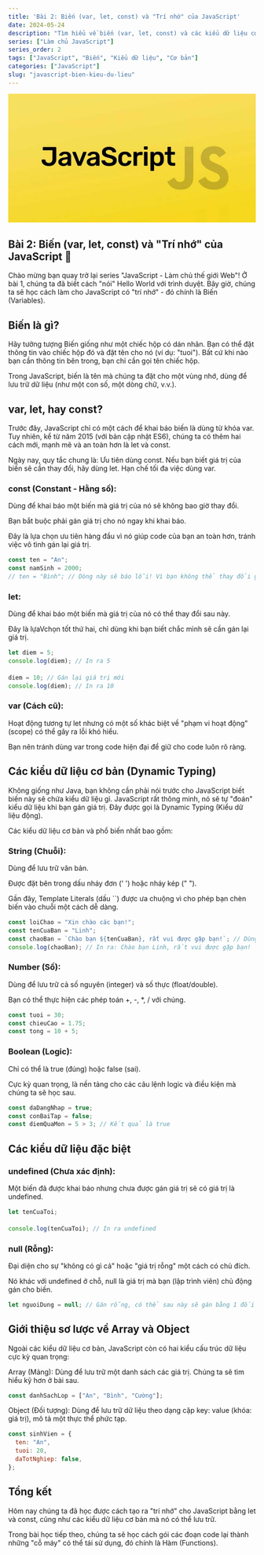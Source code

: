 ```yaml
---
title: 'Bài 2: Biến (var, let, const) và "Trí nhớ" của JavaScript'
date: 2024-05-24
description: "Tìm hiểu về biến (var, let, const) và các kiểu dữ liệu cơ bản (String, Number, Boolean, undefined, null) trong JavaScript."
series: ["Làm chủ JavaScript"]
series_order: 2
tags: ["JavaScript", "Biến", "Kiểu dữ liệu", "Cơ bản"]
categories: ["JavaScript"]
slug: "javascript-bien-kieu-du-lieu"
---
```


![Javascript logo](/img/javascript.png)

## Bài 2: Biến (var, let, const) và "Trí nhớ" của JavaScript 💾

Chào mừng bạn quay trở lại series "JavaScript - Làm chủ thế giới Web"! Ở bài 1, chúng ta đã biết cách "nói" Hello World với trình duyệt. Bây giờ, chúng ta sẽ học cách làm cho JavaScript có "trí nhớ" - đó chính là Biến (Variables).

## Biến là gì?

Hãy tưởng tượng Biến giống như một chiếc hộp có dán nhãn. Bạn có thể đặt thông tin vào chiếc hộp đó và đặt tên cho nó (ví dụ: "tuoi"). Bất cứ khi nào bạn cần thông tin bên trong, bạn chỉ cần gọi tên chiếc hộp.

Trong JavaScript, biến là tên mà chúng ta đặt cho một vùng nhớ, dùng để lưu trữ dữ liệu (như một con số, một dòng chữ, v.v.).

## var, let, hay const?

Trước đây, JavaScript chỉ có một cách để khai báo biến là dùng từ khóa var. Tuy nhiên, kể từ năm 2015 (với bản cập nhật ES6), chúng ta có thêm hai cách mới, mạnh mẽ và an toàn hơn là let và const.

Ngày nay, quy tắc chung là:
Ưu tiên dùng const. Nếu bạn biết giá trị của biến sẽ cần thay đổi, hãy dùng let. Hạn chế tối đa việc dùng var.

### const (Constant - Hằng số):

Dùng để khai báo một biến mà giá trị của nó sẽ không bao giờ thay đổi.

Bạn bắt buộc phải gán giá trị cho nó ngay khi khai báo.

Đây là lựa chọn ưu tiên hàng đầu vì nó giúp code của bạn an toàn hơn, tránh việc vô tình gán lại giá trị.

```javascript
const ten = "An";
const namSinh = 2000;
// ten = "Bình"; // Dòng này sẽ báo lỗi! Vì bạn không thể thay đổi giá trị của const.
```

### let:

Dùng để khai báo một biến mà giá trị của nó có thể thay đổi sau này.

Đây là lựaVchọn tốt thứ hai, chỉ dùng khi bạn biết chắc mình sẽ cần gán lại giá trị.

```javascript
let diem = 5;
console.log(diem); // In ra 5

diem = 10; // Gán lại giá trị mới
console.log(diem); // In ra 10
```

### var (Cách cũ):

Hoạt động tương tự let nhưng có một số khác biệt về "phạm vi hoạt động" (scope) có thể gây ra lỗi khó hiểu.

Bạn nên tránh dùng var trong code hiện đại để giữ cho code luôn rõ ràng.

## Các kiểu dữ liệu cơ bản (Dynamic Typing)

Không giống như Java, bạn không cần phải nói trước cho JavaScript biết biến này sẽ chứa kiểu dữ liệu gì. JavaScript rất thông minh, nó sẽ tự "đoán" kiểu dữ liệu khi bạn gán giá trị. Đây được gọi là Dynamic Typing (Kiểu dữ liệu động).

Các kiểu dữ liệu cơ bản và phổ biến nhất bao gồm:

### String (Chuỗi):

Dùng để lưu trữ văn bản.

Được đặt bên trong dấu nháy đơn (' ') hoặc nháy kép (" ").

Gần đây, Template Literals (dấu ``) được ưa chuộng vì cho phép bạn chèn biến vào chuỗi một cách dễ dàng.

```javascript
const loiChao = "Xin chào các bạn!";
const tenCuaBan = "Linh";
const chaoBan = `Chào bạn ${tenCuaBan}, rất vui được gặp bạn!`; // Dùng ` `
console.log(chaoBan); // In ra: Chào bạn Linh, rất vui được gặp bạn!
```

### Number (Số):

Dùng để lưu trữ cả số nguyên (integer) và số thực (float/double).

Bạn có thể thực hiện các phép toán +, -, \*, / với chúng.

```javascript
const tuoi = 30;
const chieuCao = 1.75;
const tong = 10 + 5;
```

### Boolean (Logic):

Chỉ có thể là true (đúng) hoặc false (sai).

Cực kỳ quan trọng, là nền tảng cho các câu lệnh logic và điều kiện mà chúng ta sẽ học sau.

```javascript
const daDangNhap = true;
const conBaiTap = false;
const diemQuaMon = 5 > 3; // Kết quả là true
```

## Các kiểu dữ liệu đặc biệt

### undefined (Chưa xác định):

Một biến đã được khai báo nhưng chưa được gán giá trị sẽ có giá trị là undefined.

```javascript
let tenCuaToi;

console.log(tenCuaToi); // In ra undefined
```

### null (Rỗng):

Đại diện cho sự "không có gì cả" hoặc "giá trị rỗng" một cách có chủ đích.

Nó khác với undefined ở chỗ, null là giá trị mà bạn (lập trình viên) chủ động gán cho biến.

```javascript
let nguoiDung = null; // Gán rỗng, có thể sau này sẽ gán bằng 1 đối tượng người dùng
```

## Giới thiệu sơ lược về Array và Object

Ngoài các kiểu dữ liệu cơ bản, JavaScript còn có hai kiểu cấu trúc dữ liệu cực kỳ quan trọng:

Array (Mảng): Dùng để lưu trữ một danh sách các giá trị. Chúng ta sẽ tìm hiểu kỹ hơn ở bài sau.

```javascript
const danhSachLop = ["An", "Bình", "Cường"];
```

Object (Đối tượng): Dùng để lưu trữ dữ liệu theo dạng cặp key: value (khóa: giá trị), mô tả một thực thể phức tạp.

```javascript
const sinhVien = {
  ten: "An",
  tuoi: 20,
  daTotNghiep: false,
};
```

## Tổng kết

Hôm nay chúng ta đã học được cách tạo ra "trí nhớ" cho JavaScript bằng let và const, cũng như các kiểu dữ liệu cơ bản mà nó có thể lưu trữ.

Trong bài học tiếp theo, chúng ta sẽ học cách gói các đoạn code lại thành những "cỗ máy" có thể tái sử dụng, đó chính là Hàm (Functions).
